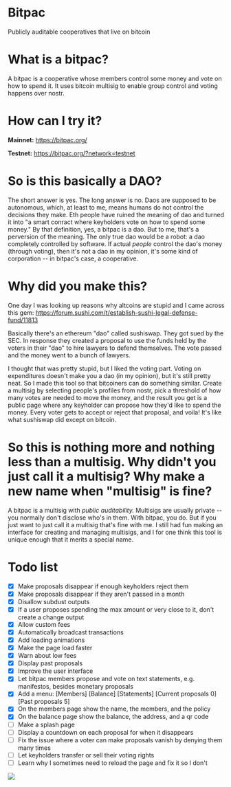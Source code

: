 # Bitpac
Publicly auditable cooperatives that live on bitcoin

# What is a bitpac?

A bitpac is a cooperative whose members control some money and vote on how to spend it. It uses bitcoin multisig to enable group control and voting happens over nostr.

# How can I try it?

**Mainnet:** https://bitpac.org/

**Testnet:** https://bitpac.org/?network=testnet

# So is this basically a DAO?

The short answer is yes. The long answer is no. Daos are supposed to be autonomous, which, at least to me, means humans do not control the decisions they make. Eth people have ruined the meaning of dao and turned it into "a smart conract where keyholders vote on how to spend some money." By that definition, yes, a bitpac is a dao. But to me, that's a perversion of the meaning. The only true dao would be a robot: a dao completely controlled by software. If actual *people* control the dao's money (through voting), then it's not a dao in my opinion, it's some kind of corporation -- in bitpac's case, a cooperative.

# Why did you make this?

One day I was looking up reasons why altcoins are stupid and I came across this gem: https://forum.sushi.com/t/establish-sushi-legal-defense-fund/11813

Basically there's an ethereum "dao" called sushiswap. They got sued by the SEC. In response they created a proposal to use the funds held by the voters in their "dao" to hire lawyers to defend themselves. The vote passed and the money went to a bunch of lawyers.

I thought that was pretty stupid, but I liked the voting part. Voting on expenditures doesn't make you a dao (in my opinion), but it's still pretty neat. So I made this tool so that bitcoiners can do something similar. Create a multisig by selecting people's profiles from nostr, pick a threshold of how many votes are needed to move the money, and the result you get is a public page where any keyholder can propose how they'd like to spend the money. Every voter gets to accept or reject that proposal, and voila! It's like what sushiswap did except on bitcoin.

# So this is nothing more and nothing less than a multisig. Why didn't you just call it a multisig? Why make a new name when "multisig" is fine?

A bitpac is a multisig with *public auditability.* Multisigs are usually private -- you normally don't disclose who's in them. With bitpac, you do. But if you just want to just call it a multisig that's fine with me. I still had fun making an interface for creating and managing multisigs, and I for one think this tool is unique enough that it merits a special name.

# Todo list

- [x] Make proposals disappear if enough keyholders reject them
- [x] Make proposals disappear if they aren't passed in a month
- [x] Disallow subdust outputs
- [x] If a user proposes spending the max amount or very close to it, don't create a change output
- [x] Allow custom fees
- [x] Automatically broadcast transactions
- [x] Add loading animations
- [x] Make the page load faster
- [x] Warn about low fees
- [x] Display past proposals
- [x] Improve the user interface
- [x] Let bitpac members propose and vote on text statements, e.g. manifestos, besides monetary proposals
- [x] Add a menu: [Members] [Balance] [Statements] [Current proposals 0] [Past proposals 5]
- [x] On the members page show the name, the members, and the policy
- [x] On the balance page show the balance, the address, and a qr code
- [ ] Make a splash page
- [ ] Display a countdown on each proposal for when it disappears
- [ ] Fix the issue where a voter can make proposals vanish by denying them many times
- [ ] Let keyholders transfer or sell their voting rights
- [ ] Learn why I sometimes need to reload the page and fix it so I don't

![](https://supertestnet.github.io/bitpac/bitpac.png)
